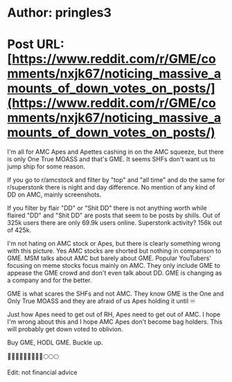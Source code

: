 # Author: pringles3
# Post URL: [https://www.reddit.com/r/GME/comments/nxjk67/noticing_massive_amounts_of_down_votes_on_posts/](https://www.reddit.com/r/GME/comments/nxjk67/noticing_massive_amounts_of_down_votes_on_posts/)


I'm all for AMC Apes and Apettes cashing in on the AMC squeeze, but there is only One True MOASS and that's GME. It seems SHFs don't want us to jump ship for some reason.  

If you go to r/amcstock and filter by "top" and "all time" and do the same for r/superstonk there is night and day difference. No mention of any kind of DD on AMC, mainly screenshots.

If you filter by flair "DD" or "Shit DD" there is not anything worth while flaired "DD" and "Shit DD" are posts that seem to be posts by shills. Out of 325k users there are only 69.9k users online. Superstonk activity? 156k out of 425k. 

I'm not hating on AMC stock or Apes, but there is clearly something wrong with this picture. Yes AMC stocks are shorted but nothing in comparison to GME. MSM talks about AMC but barely about GME. Popular YouTubers' focusing on meme stocks focus mainly on AMC. They only include GME to appease the GME crowd and don't even talk about DD.  GME is changing as a company and for the better.

GME is what scares the SHFs and not AMC. They know GME is the One and Only True MOASS and they are afraid of us Apes holding it until ♾️

Just how Apes need to get out of RH, Apes need to get out of AMC. I hope I'm wrong about this and I hope AMC Apes don't become bag holders. This will probably get down voted to oblivion.

Buy GME, HODL GME. Buckle up.


💎💎💎👋👋👋🚀🚀🚀🌕🌕🌕


Edit: not financial advice